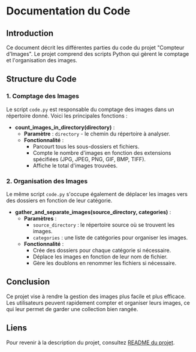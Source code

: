 # Documentation du Code

## Introduction

Ce document décrit les différentes parties du code du projet "Compteur d'Images". Le projet comprend des scripts Python qui gèrent le comptage et l'organisation des images.

## Structure du Code

### 1. Comptage des Images

Le script `code.py` est responsable du comptage des images dans un répertoire donné. Voici les principales fonctions :

- **count_images_in_directory(directory)** : 
  - **Paramètre** : `directory` - le chemin du répertoire à analyser.
  - **Fonctionnalité** : 
    - Parcourt tous les sous-dossiers et fichiers.
    - Compte le nombre d'images en fonction des extensions spécifiées (JPG, JPEG, PNG, GIF, BMP, TIFF).
    - Affiche le total d'images trouvées.

### 2. Organisation des Images

Le même script `code.py` s'occupe également de déplacer les images vers des dossiers en fonction de leur catégorie.

- **gather_and_separate_images(source_directory, categories)** :
  - **Paramètres** :
    - `source_directory` : le répertoire source où se trouvent les images.
    - `categories` : une liste de catégories pour organiser les images.
  - **Fonctionnalité** : 
    - Crée des dossiers pour chaque catégorie si nécessaire.
    - Déplace les images en fonction de leur nom de fichier.
    - Gère les doublons en renommer les fichiers si nécessaire.

## Conclusion

Ce projet vise à rendre la gestion des images plus facile et plus efficace. Les utilisateurs peuvent rapidement compter et organiser leurs images, ce qui leur permet de garder une collection bien rangée.

## Liens

Pour revenir à la description du projet, consultez [README du projet](./README_Project.md).

